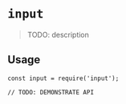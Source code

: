# `input`

> TODO: description

## Usage

```
const input = require('input');

// TODO: DEMONSTRATE API
```
